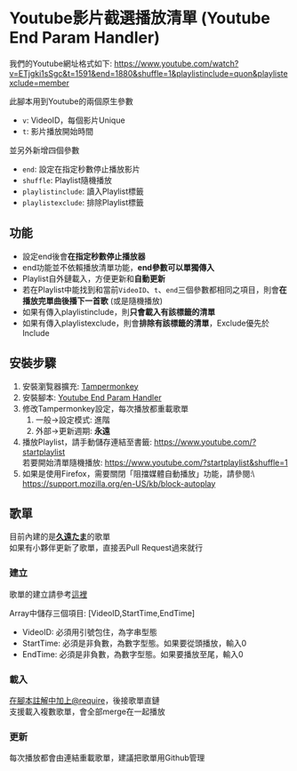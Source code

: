 ﻿# Youtube影片截選播放清單 (Youtube End Param Handler)
我們的Youtube網址格式如下:
    https://www.youtube.com/watch?v=ETjgki1sSgc&t=1591&end=1880&shuffle=1&playlistinclude=quon&playlistexclude=member

此腳本用到Youtube的兩個原生參數

- `v`: VideoID，每個影片Unique
- `t`: 影片播放開始時間

並另外新增四個參數

- `end`: 設定在指定秒數停止播放影片
- `shuffle`: Playlist隨機播放
- `playlistinclude`: 讀入Playlist標籤
- `playlistexclude`: 排除Playlist標籤 

## 功能
- 設定end後會**在指定秒數停止播放器**
- end功能並不依賴播放清單功能，**end參數可以單獨傳入**
- Playlist自外鏈載入，方便更新和**自動更新**
- 若在Playlist中能找到和當前`VideoID`、`t`、`end`三個參數都相同之項目，則會**在播放完單曲後播下一首歌** (或是隨機播放)
- 如果有傳入playlistinclude，則**只會載入有該標籤的清單**
- 如果有傳入playlistexclude，則會**排除有該標籤的清單**，Exclude優先於Include

## 安裝步驟
1. 安裝瀏覧器擴充: [Tampermonkey](https://www.tampermonkey.net/)
2. 安裝腳本: [Youtube End Param Handler](https://github.com/jim60105/TampermonkeyScript/raw/main/Youtube%20End%20Param%20Handler/YoutubeEndParamHandler.user.js)
3. 修改Tampermonkey設定，每次播放都重載歌單
	1. 一般→設定模式: 進階
	2. 外部→更新週期: **永遠**
4. 播放Playlist，請手動儲存連結至書籤: https://www.youtube.com/?startplaylist \
若要開始清單隨機播放: https://www.youtube.com/?startplaylist&shuffle=1
5. 如果是使用Firefox，需要關閉「阻擋媒體自動播放」功能，請參閱:\ 
https://support.mozilla.org/en-US/kb/block-autoplay 

## 歌單
目前內建的是[**久遠たま**](https://www.youtube.com/channel/UCBC7vYFNQoGPupe5NxPG4Bw)的歌單\
如果有小夥伴更新了歌單，直接丟Pull Request過來就行 
### 建立
歌單的建立請參考[這裡](Youtube%20End%20Param%20Handler/QuonTamaPlaylist.js)

Array中儲存三個項目: [VideoID,StartTime,EndTime]

* VideoID: 必須用引號包住，為字串型態
* StartTime: 必須是非負數，為數字型態。如果要從頭播放，輸入0
* EndTime: 必須是非負數，為數字型態。如果要播放至尾，輸入0

### 載入
[在腳本註解中加上@require](Youtube%20End%20Param%20Handler/YoutubeEndParamHandler.user.js#L10)，後接歌單直鏈\
支援載入複數歌單，會全部merge在一起播放

### 更新
每次播放都會由連結重載歌單，建議把歌單用Github管理
